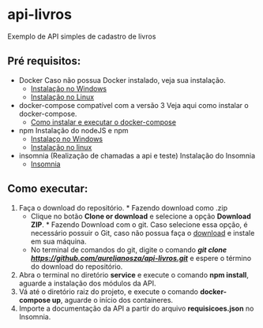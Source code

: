 # api-livros
Exemplo de API simples de cadastro de livros

## Pré requisitos:
* Docker
    Caso não possua Docker instalado, veja sua instalação.
    * [Instalação no Windows](https://docs.microsoft.com/pt-br/virtualization/windowscontainers/manage-docker/configure-docker-daemon)
    * [Instalação no Linux](https://www.hostinger.com.br/tutoriais/install-docker-ubuntu)
* docker-compose compatível com a versão 3
    Veja aqui como instalar o docker-compose.
    * [Como instalar e executar o docker-compose](https://www.alura.com.br/artigos/compondo-uma-aplicacao-com-o-docker-compose)
* npm
    Instalação do nodeJS e npm
    * [Instalaço no Windows](https://dicasdejavascript.com.br/instalacao-do-nodejs-e-npm-no-windows-passo-a-passo/)
    * [Instalação no linux](https://www.digitalocean.com/community/tutorials/como-instalar-o-node-js-no-ubuntu-16-04-pt)
* insomnia (Realização de chamadas a api e teste)
    Instalação do Insomnia
    * [Insomnia](https://support.insomnia.rest/article/23-installation)
    
## Como executar:
  1. Faça o download do repositório.
    * Fazendo download como .zip
        * Clique no botão __Clone or download__ e selecione a opção __Download ZIP__.
    * Fazendo Download com o git.
        Caso selecione essa opção, é necessário possuir o Git, caso não possua faça o [download](https://git-scm.com/downloads) e instale em sua máquina.
        * No terminal de comandos do git, digite o comando *__git clone https://github.com/aurelianosza/api-livros.git__* e espere o término do download do repositório.
  2. Abra o terminal no diretório __service__ e execute o comando __npm install__, aguarde a instalação dos módulos da API.
  3. Vá até o diretório raiz do projeto, e execute o comando __docker-compose up__, aguarde o início dos containeres.
  4. Importe a documentação da API a partir do arquivo __requisicoes.json__ no Insomnia.
  
